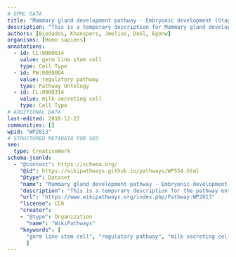 ```yaml
---
# GPML DATA
title: "Mammary gland development pathway - Embryonic development (Stage 1 of 4)"
description: "This is a temporary description for Mammary gland development pathway - Embryonic development (Stage 1 of 4)"
authors: [Biodados, Khanspers, Jmelius, DeSl, Egonw]
organisms: [Homo sapiens]
annotations:
  - id: CL:0000014
    value: germ line stem cell
    type: Cell Type
  - id: PW:0000004
    value: regulatory pathway
    type: Pathway Ontology
  - id: CL:0000314
    value: milk secreting cell
    type: Cell Type
# ADDITIONAL DATA
last-edited: 2018-12-22
communities: []
wpid: "WP2813"
# STRUCTURED METADATA FOR SEO
seo:
  type: CreativeWork
schema-jsonld:
  - "@context": https://schema.org/
    "@id": https://wikipathways.github.io/pathways/WP554.html
    "@type": Dataset
    "name": "Mammary gland development pathway - Embryonic development (Stage 1 of 4)"
    "description": "This is a temporary description for the pathway entitled: Mammary gland development pathway - Embryonic development (Stage 1 of 4)"
    "url": "https://www.wikipathways.org/index.php/Pathway:WP2813"
    "license": CC0
    "creator":
    - "@type": Organization
      "name": "WikiPathways"
    "keywords": [
      "germ line stem cell", "regulatory pathway", "milk secreting cell",
      ]
---
```

